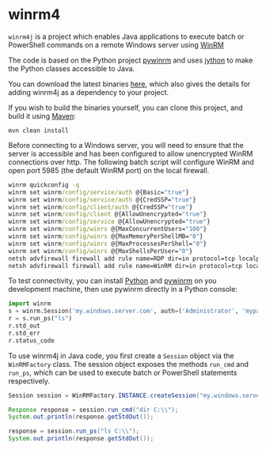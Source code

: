 # winrm4

`winrm4j` is a project which enables Java applications to execute batch or PowerShell commands on a remote Windows server 
using [WinRM](https://msdn.microsoft.com/en-us/library/aa384426(v=vs.85).aspx)

The code is based on the Python project [pywinrm](https://github.com/diyan/pywinrm) and uses [jython](http://www.jython.org/)
to make the Python classes accessible to Java.

You can download the latest binaries [here](http://mvnrepository.com/artifact/io.cloudsoft.windows/winrm4j), which also gives the details
for adding winrm4j as a dependency to your project.

If you wish to build the binaries yourself, you can clone this project, and build it using [Maven](https://maven.apache.org/):

`mvn clean install`

Before connecting to a Windows server, you will need to ensure that the server is accessible and has been configured to allow
unencrypted WinRM connections over http. The following batch script will configure WinRM and open port 5985 (the default WinRM
port) on the local firewall.

``` bat
winrm quickconfig -q
winrm set winrm/config/service/auth @{Basic="true"}
winrm set winrm/config/service/auth @{CredSSP="true"}
winrm set winrm/config/client/auth @{CredSSP="true"}
winrm set winrm/config/client @{AllowUnencrypted="true"}
winrm set winrm/config/service @{AllowUnencrypted="true"}
winrm set winrm/config/winrs @{MaxConcurrentUsers="100"}
winrm set winrm/config/winrs @{MaxMemoryPerShellMB="0"}
winrm set winrm/config/winrs @{MaxProcessesPerShell="0"}
winrm set winrm/config/winrs @{MaxShellsPerUser="0"}
netsh advfirewall firewall add rule name=RDP dir=in protocol=tcp localport=3389 action=allow profile=any
netsh advfirewall firewall add rule name=WinRM dir=in protocol=tcp localport=5985 action=allow profile=any
```

To test connectivity, you can install [Python](https://www.python.org/) and [pywinrm](https://pypi.python.org/pypi/pywinrm) on you development machine,
then use pywinrm directly in a Python console:

``` python
import winrm
s = winrm.Session('my.windows.server.com', auth=('Administrator', 'mypassword'))
r = s.run_ps("ls")
r.std_out
r.std_err
r.status_code
```

To use winrm4j in Java code, you first create a `Session` object via the `WinRMFactory` class. The session object exposes the methods
`run_cmd` and `run_ps`, which can be used to execute batch or PowerShell statements respectively.

``` java
Session session = WinRMFactory.INSTANCE.createSession("my.windows.server.com", "Administrator", "mypassword");

Response response = session.run_cmd("dir C:\\");
System.out.println(response.getStdOut());

response = session.run_ps("ls C:\\");
System.out.println(response.getStdOut());
```
